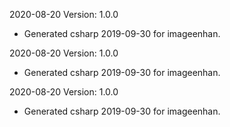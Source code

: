 2020-08-20 Version: 1.0.0
- Generated csharp 2019-09-30 for imageenhan.

2020-08-20 Version: 1.0.0
- Generated csharp 2019-09-30 for imageenhan.

2020-08-20 Version: 1.0.0
- Generated csharp 2019-09-30 for imageenhan.

